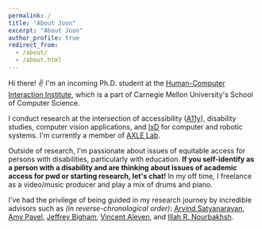 ```yaml
---
permalink: /
title: "About Joon"
excerpt: "About Joon"
author_profile: true
redirect_from: 
  - /about/
  - /about.html
---
```


Hi there! ✌️ I'm an incoming Ph.D. student at the [Human-Computer Interaction Institute](https://www.hcii.cmu.edu), which is a part of Carnegie Mellon University's School of Computer Science. 

I conduct research at the intersection of accessibility ([A11y](https://www.a11yproject.com)), disability studies, computer vision applications, and [IxD](https://en.wikipedia.org/wiki/Interaction_design) for computer and robotic systems. I'm currently a member of [AXLE Lab](https://axle-lab.com).


Outside of research, I'm passionate about issues of equitable access for persons with disabilities, particularly with education. **If you self-identify as a person with a disability and are thinking about issues of academic access for pwd or starting research, let's chat!** In my off time, I freelance as a video/music producer and play a mix of drums and piano.

I've had the privilege of being guided in my research journey by incredible advisors such as _(in reverse-chronological order)_: [Arvind Satyanarayan](https://arvindsatya.com), [Amy Pavel](https://amypavel.com), [Jeffrey Bigham](https://www.cs.cmu.edu/~jbigham/), [Vincent Aleven](http://www.cs.cmu.edu/~aleven/), and [Illah R. Nourbakhsh](https://www.cs.cmu.edu/~illah/).